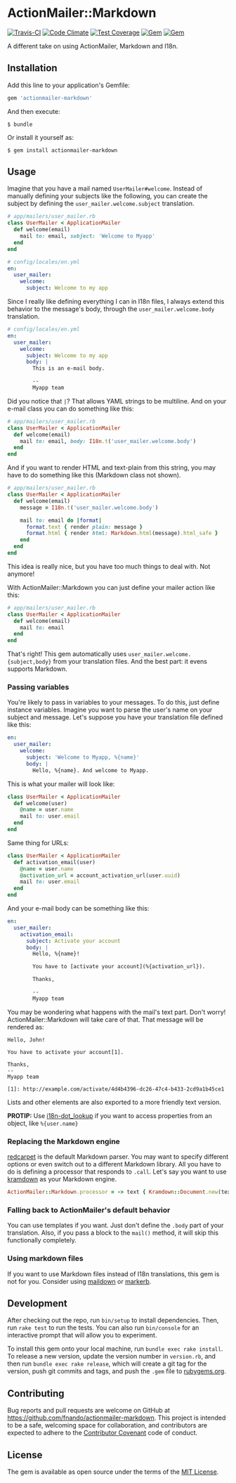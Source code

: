 # ActionMailer::Markdown

[![Travis-CI](https://travis-ci.org/fnando/actionmailer-markdown.png)](https://travis-ci.org/fnando/actionmailer-markdown)
[![Code Climate](https://codeclimate.com/github/fnando/actionmailer-markdown/badges/gpa.svg)](https://codeclimate.com/github/fnando/actionmailer-markdown)
[![Test Coverage](https://codeclimate.com/github/fnando/actionmailer-markdown/badges/coverage.svg)](https://codeclimate.com/github/fnando/actionmailer-markdown/coverage)
[![Gem](https://img.shields.io/gem/v/actionmailer-markdown.svg)](https://rubygems.org/gems/actionmailer-markdown)
[![Gem](https://img.shields.io/gem/dt/actionmailer-markdown.svg)](https://rubygems.org/gems/actionmailer-markdown)

A different take on using ActionMailer, Markdown and I18n.

## Installation

Add this line to your application's Gemfile:

```ruby
gem 'actionmailer-markdown'
```

And then execute:

    $ bundle

Or install it yourself as:

    $ gem install actionmailer-markdown

## Usage

Imagine that you have a mail named `UserMailer#welcome`. Instead of manually defining your subjects like the following, you can create the subject by defining the `user_mailer.welcome.subject` translation.

```ruby
# app/mailers/user_mailer.rb
class UserMailer < ApplicationMailer
  def welcome(email)
    mail to: email, subject: 'Welcome to Myapp'
  end
end
```

```yaml
# config/locales/en.yml
en:
  user_mailer:
    welcome:
      subject: Welcome to my app
```

Since I really like defining everything I can in I18n files, I always extend this behavior to the message's body, through the `user_mailer.welcome.body` translation.

```yaml
# config/locales/en.yml
en:
  user_mailer:
    welcome:
      subject: Welcome to my app
      body: |
        This is an e-mail body.

        --
        Myapp team
```

Did you notice that `|`? That allows YAML strings to be multiline. And on your e-mail class you can do something like this:

```ruby
# app/mailers/user_mailer.rb
class UserMailer < ApplicationMailer
  def welcome(email)
    mail to: email, body: I18n.t('user_mailer.welcome.body')
  end
end
```

And if you want to render HTML and text-plain from this string, you may have to do something like this (Markdown class not shown).

```ruby
# app/mailers/user_mailer.rb
class UserMailer < ApplicationMailer
  def welcome(email)
    message = I18n.t('user_mailer.welcome.body')

    mail to: email do |format|
      format.text { render plain: message }
      format.html { render html: Markdown.html(message).html_safe }
    end
  end
end
```

This idea is really nice, but you have too much things to deal with. Not anymore!

With ActionMailer::Markdown you can just define your mailer action like this:

```ruby
# app/mailers/user_mailer.rb
class UserMailer < ApplicationMailer
  def welcome(email)
    mail to: email
  end
end
```

That's right! This gem automatically uses `user_mailer.welcome.{subject,body}` from your translation files. And the best part: it evens supports Markdown.

### Passing variables

You're likely to pass in variables to your messages. To do this, just define instance variables. Imagine you want to parse the user's name on your subject and message. Let's suppose you have your translation file defined like this:

```yaml
en:
  user_mailer:
    welcome:
      subject: 'Welcome to Myapp, %{name}'
      body: |
        Hello, %{name}. And welcome to Myapp.
```

This is what your mailer will look like:

```ruby
class UserMailer < ApplicationMailer
  def welcome(user)
    @name = user.name
    mail to: user.email
  end
end
```

Same thing for URLs:

```ruby
class UserMailer < ApplicationMailer
  def activation_email(user)
    @name = user.name
    @activation_url = account_activation_url(user.uuid)
    mail to: user.email
  end
end
```

And your e-mail body can be something like this:

```yaml
en:
  user_mailer:
    activation_email:
      subject: Activate your account
      body: |
        Hello, %{name}!

        You have to [activate your account](%{activation_url}).

        Thanks,

        --
        Myapp team
```

You may be wondering what happens with the mail's text part. Don't worry! ActionMailer::Markdown will take care of that. That message will be rendered as:

```text
Hello, John!

You have to activate your account[1].

Thanks,
--
Myapp team

[1]: http://example.com/activate/4d4b4396-dc26-47c4-b433-2cd9a1b45ce1
```

Lists and other elements are also exported to a more friendly text version.

**PROTIP:** Use [i18n-dot_lookup](https://github.com/fnando/i18n-dot_lookup) if you want to access properties from an object, like `%{user.name}`

### Replacing the Markdown engine

[redcarpet](https://github.com/vmg/redcarpet) is the default Markdown parser. You may want to specify different options or even switch out to a different Markdown library. All you have to do is defining a processor that responds to `.call`. Let's say you want to use [kramdown](http://kramdown.gettalong.org/) as your Markdown engine.

```ruby
ActionMailer::Markdown.processor = -> text { Kramdown::Document.new(text).to_html }
```

### Falling back to ActionMailer's default behavior

You can use templates if you want. Just don't define the `.body` part of your translation. Also, if you pass a block to the `mail()` method, it will skip this functionally completely.

### Using markdown files

If you want to use Markdown files instead of I18n translations, this gem is not for you. Consider using [maildown](https://github.com/schneems/maildown) or [markerb](https://github.com/plataformatec/markerb).

## Development

After checking out the repo, run `bin/setup` to install dependencies. Then, run `rake test` to run the tests. You can also run `bin/console` for an interactive prompt that will allow you to experiment.

To install this gem onto your local machine, run `bundle exec rake install`. To release a new version, update the version number in `version.rb`, and then run `bundle exec rake release`, which will create a git tag for the version, push git commits and tags, and push the `.gem` file to [rubygems.org](https://rubygems.org).

## Contributing

Bug reports and pull requests are welcome on GitHub at https://github.com/fnando/actionmailer-markdown. This project is intended to be a safe, welcoming space for collaboration, and contributors are expected to adhere to the [Contributor Covenant](contributor-covenant.org) code of conduct.


## License

The gem is available as open source under the terms of the [MIT License](http://opensource.org/licenses/MIT).
